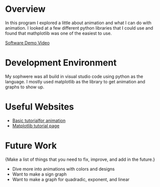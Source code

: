 # Overview

In this program I explored a little about animation and what I can do with animation. I looked at a few different python libraries that I could use and found that mathplotlib was one of the easiest to use.

[Software Demo Video](https://youtu.be/5d71J9ckdpg)

# Development Environment

My sophwere was all build in visual studio code using python as the language. I mostly used matplotlib as the library to get animation and graphs to show up. 

# Useful Websites

* [Basic tutorialfor animation](https://www.youtube.com/watch?v=dOKHY_PUvqU)
* [Matplotlib tutorial page](https://matplotlib.org/)

# Future Work

{Make a list of things that you need to fix, improve, and add in the future.}
* Dive more into animations with colors and designs 
* Want to make a sign graph
* Want to make a graph for quadradic, exponent, and linear